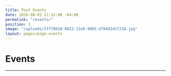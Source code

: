 ```yaml
---
title: Past Events
date: 2016-08-01 21:32:00 -04:00
permalink: "/events/"
position: 1
image: "/uploads/2ff78010-8012-11e6-9065-d784d2d1f218.jpg"
layout: pages/page-events
---
```


# Events

---